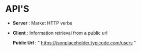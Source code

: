 # API'S

- **Server** : Market HTTP verbs
- **Client** : Information retrieval from a public url

  **Public Url** : " https://jsonplaceholder.typicode.com/users "
